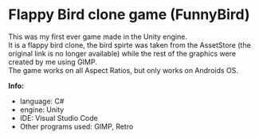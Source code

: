 # Flappy Bird clone game (FunnyBird)
This was my first ever game made in the Unity engine.<br/>
It is a flappy bird clone, the bird spirte was taken from the AssetStore (the original link is no longer available) while the rest of the graphics were created by me using GIMP.<br/>
The game works on all Aspect Ratios, but only works on Androids OS.

<b>Info:</b>
- language: C#
- engine: Unity
- IDE: Visual Studio Code
- Other programs used: GIMP, Retro
